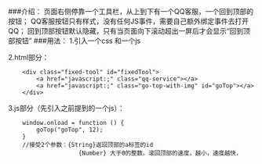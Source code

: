 ###介绍：
页面右侧停靠一个工具栏，从上到下有一个QQ客服，一个回到顶部的按钮；
QQ客服按钮只有样式，没有任何JS事件，需要自己额外绑定事件去打开QQ；
回到顶部按钮默认隐藏，只有当页面向下滚动超出一屏后才会显示“回到顶部按钮”
###用法：
1.引入一个css 和一个js

2.html部分：

        <div class="fixed-tool" id="fixedTool">
            <a href="javascript:;" class="qq-service"></a>
            <a href="javascript:;" class="go-top-with-img" id="goTop"></a>
        </div>

3.js部分（先引入之前提到的一个js）：

        window.onload = function () {
            goTop("goTop", 12);
        }
        //接受2个参数：{String}返回顶部的a标签的id
                        {Number} 大于0的整数。滚回顶部的速度，越小，速度越快，